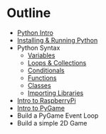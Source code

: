 Outline
=======

* [Python Intro](intro.md)
* [Installing & Running Python](installing.md)
* Python Syntax
	* [Variables](syntax_variables.md)
	* [Loops & Collections](syntax_loops_collections.md)
	* [Conditionals](syntax_conditionals.md)
	* [Functions](syntax_functions.md)
	* [Classes](syntax_classes.md)
	* [Importing Libraries](importing.md)
* [Intro to RaspberryPi](pi_intro.md)
* [Intro to PyGame](pygame_intro.md)
* Build a PyGame Event Loop
* Build a simple 2D Game
